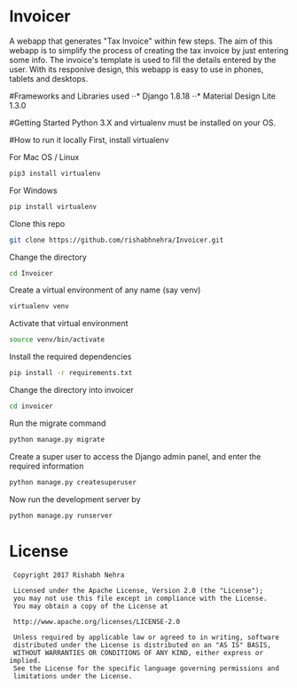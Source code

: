 # Invoicer
A webapp that generates "Tax Invoice" within few steps. The aim of this webapp is to simplify the process of creating the tax invoice by just entering some info. The invoice's template is used to fill the details entered by the user. With its responive design, this webapp is easy to use in phones, tablets and desktops.

#Frameworks and Libraries used
⋅⋅* Django 1.8.18
⋅⋅* Material Design Lite 1.3.0

#Getting Started
Python 3.X and virtualenv must be installed on your OS.

#How to run it locally
First, install virtualenv

For Mac OS / Linux
```bash
pip3 install virtualenv
```
For Windows
```bash
pip install virtualenv
```

Clone this repo
```bash
git clone https://github.com/rishabhnehra/Invoicer.git
```

Change the directory
```bash
cd Invoicer
```

Create a virtual environment of any name (say venv)
```bash
virtualenv venv
```

Activate that virtual environment
```bash
source venv/bin/activate
```

Install the required dependencies
```bash
pip install -r requirements.txt
```

Change the directory into invoicer
```bash
cd invoicer
```

Run the migrate command
```bash
python manage.py migrate
```

Create a super user to access the Django admin panel, and enter the required information
```bash
python manage.py createsuperuser
```

Now run the development server by
```bash
python manage.py runserver
```

# License
```
 Copyright 2017 Rishabh Nehra

 Licensed under the Apache License, Version 2.0 (the "License");
 you may not use this file except in compliance with the License.
 You may obtain a copy of the License at

 http://www.apache.org/licenses/LICENSE-2.0

 Unless required by applicable law or agreed to in writing, software
 distributed under the License is distributed on an "AS IS" BASIS,
 WITHOUT WARRANTIES OR CONDITIONS OF ANY KIND, either express or implied.
 See the License for the specific language governing permissions and
 limitations under the License.
   
 ```
